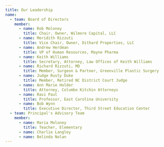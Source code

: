 ```yaml
---
title: Our Leadership
name:
  - team: Board of Directors
    member:
      - name: Rob Moloney
        title: Chair, Owner, Wilmore Capital, LLC
      - name: Meridith Rizzuti
        title: Vice Chair, Owner, Dithard Properties, LLC
      - name: Andrew Herdman
        title: VP of Human Resources, Mayne Pharma
      - name: Keith Williams
        title: Secretary, Attorney, Law Offices of Keith Williams
      - name: Richard Rizzuti, MD
        title: Member, Surgeon & Partner, Greenville Plastic Surgery
      - name: Judge Rusty Duke
        title: Member, Retired NC District Court Judge
      - name: Ann Marie Holder
        title: Attorney, Columbo Kitchin Attorneys
      - name: Ravi Paul
        title: Professor, East Carolina University
      - name: Bob Wynn
        title: Executive Director, Third Street Education Center
  - team: Principal's Advisory Team
    member:
      - name: Maria Moloney
        title: Teacher, Elementary
      - name: Charlie Langley
      - name: Belinda Nolan
---
```

